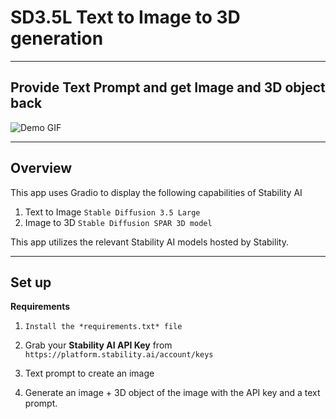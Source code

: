 # SD3.5L Text to Image to 3D generation
-----------------------------------------------
## Provide Text Prompt and get Image and 3D object back
![Demo GIF](/images/image-to-3d.gif)

-----------------------------------------------
## Overview

This app uses Gradio to display the following capabilities of Stability AI 

1. Text to Image ```Stable Diffusion 3.5 Large```
2. Image to 3D ```Stable Diffusion SPAR 3D model```

This app utilizes the relevant Stability AI models hosted by Stability.

-----------------------------------------------

## Set up 

**Requirements** 

1. ``` Install the *requirements.txt* file ```

2. Grab your **Stability AI API Key** from ```https://platform.stability.ai/account/keys```

3. Text prompt to create an image 

3. Generate an image + 3D object of the image with the API key and a text prompt. 


